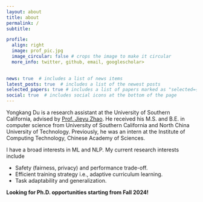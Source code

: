```yaml
---
layout: about
title: about
permalink: /
subtitle: 

profile:
  align: right
  image: prof_pic.jpg
  image_circular: false # crops the image to make it circular
  more_info: twitter, github, email, googlescholar>
    

news: true  # includes a list of news items
latest_posts: true  # includes a list of the newest posts
selected_papers: true # includes a list of papers marked as "selected={true}"
social: true  # includes social icons at the bottom of the page
---
```


Yongkang Du is a research assistant at the University of Southern California, advised by [Prof. Jieyu Zhao](https://jyzhao.net/index.html). He received his M.S. and B.E. in computer science from University of Southern California and North China University of Technology. Previously, he was an intern at the Institute of Computing Technology, Chinese Academy of Sciences.

I have a broad interests in ML and NLP. My current research interests include

- Safety (fairness, privacy) and performance trade-off.
- Efficient training strategy i.e., adaptive curriculum learning.
- Task adaptability and generalization.

**Looking for Ph.D. opportunities starting from Fall 2024!**

